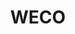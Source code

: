 ---
description: "An integrated marketing campaign, that announces WECO's impending Thanksgiving holiday menu drop."
layout: "weco"
resources:
  - src: "assets/bag-1.jpg"
    title: "Bag stuffer back"
  - src: "assets/bag-2.jpg"
    title: "Bag stuffer front"
  - src: "assets/cover.jpg"
    title: "Cover for WECO"
  - src: "assets/email.jpg"
    title: "Email content"
  - src: "assets/facebook-1.jpg"
    title: "Facebook post 1"
  - src: "assets/facebook-2.jpg"
    title: "Facebook post 2"
  - src: "assets/facebook-3.jpg"
    title: "Facebook post 3"
  - src: "assets/facebook-4.jpg"
    title: "Facebook post 4"
  - src: "assets/facebook-5.jpg"
    title: "Facebook post 5"
  - src: "assets/facebook-6.jpg"
    title: "Facebook post 6"
  - src: "assets/facebook-7.jpg"
    title: "Facebook post 7"
  - src: "assets/facebook-8.jpg"
    title: "Facebook post 8"
  - src: "assets/facebook-9.jpg"
    title: "Facebook post 9"
  - src: "assets/facebook-10.jpg"
    title: "Facebook post 10"
  - src: "assets/video-1/video-1-poster.jpg"
    title: "Video poster for WECO's Instagram reel"
title: "WECO"
weight: 11
---